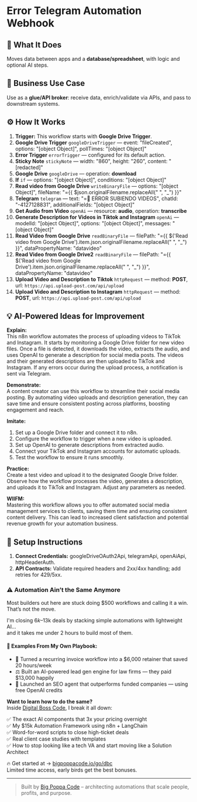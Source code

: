 # Error Telegram Automation Webhook
  ## 🚀 What It Does
  Moves data between apps and a **database/spreadsheet**, with logic and optional AI steps.
  
  ## 💼 Business Use Case
  Use as a **glue/API broker**: receive data, enrich/validate via APIs, and pass to downstream systems.
  
  ## ⚙️ How It Works
  1. **Trigger:** This workflow starts with **Google Drive Trigger**.
  2. **Google Drive Trigger** `googleDriveTrigger` — event: "fileCreated", options: "[object Object]", pollTimes: "[object Object]"
3. **Error Trigger** `errorTrigger` — configured for its default action.
4. **Sticky Note** `stickyNote` — width: "860", height: "260", content: "[redacted]"
5. **Google Drive** `googleDrive` — operation: **download**
6. **If** `if` — options: "[object Object]", conditions: "[object Object]"
7. **Read video from Google Drive** `writeBinaryFile` — options: "[object Object]", fileName: "={{ $json.originalFilename.replaceAll(" ", "_") }}"
8. **Telegram** `telegram` — text: "=🔔 ERROR SUBIENDO VIDEOS", chatId: "-4127128831", additionalFields: "[object Object]"
9. **Get Audio from Video** `openAi` — resource: **audio**, operation: **transcribe**
10. **Generate Description for Videos in Tiktok and Instagram** `openAi` — modelId: "[object Object]", options: "[object Object]", messages: "[object Object]"
11. **Read Video from Google Drive** `readBinaryFile` — filePath: "={{ $('Read video from Google Drive').item.json.originalFilename.replaceAll(" ", "_") }}", dataPropertyName: "datavideo"
12. **Read Video from Google Drive2** `readBinaryFile` — filePath: "={{ $('Read video from Google Drive').item.json.originalFilename.replaceAll(" ", "_") }}", dataPropertyName: "datavideo"
13. **Upload Video and Description to Tiktok** `httpRequest` — method: **POST**, url: `https://api.upload-post.com/api/upload`
14. **Upload Video and Description to Instagram** `httpRequest` — method: **POST**, url: `https://api.upload-post.com/api/upload`
  
  ## 💡 AI-Powered Ideas for Improvement
  **Explain:**  
This n8n workflow automates the process of uploading videos to TikTok and Instagram. It starts by monitoring a Google Drive folder for new video files. Once a file is detected, it downloads the video, extracts the audio, and uses OpenAI to generate a description for social media posts. The videos and their generated descriptions are then uploaded to TikTok and Instagram. If any errors occur during the upload process, a notification is sent via Telegram.

**Demonstrate:**  
A content creator can use this workflow to streamline their social media posting. By automating video uploads and description generation, they can save time and ensure consistent posting across platforms, boosting engagement and reach.

**Imitate:**  
1. Set up a Google Drive folder and connect it to n8n.
2. Configure the workflow to trigger when a new video is uploaded.
3. Set up OpenAI to generate descriptions from extracted audio.
4. Connect your TikTok and Instagram accounts for automatic uploads.
5. Test the workflow to ensure it runs smoothly.

**Practice:**  
Create a test video and upload it to the designated Google Drive folder. Observe how the workflow processes the video, generates a description, and uploads it to TikTok and Instagram. Adjust any parameters as needed.

**WIIFM:**  
Mastering this workflow allows you to offer automated social media management services to clients, saving them time and ensuring consistent content delivery. This can lead to increased client satisfaction and potential revenue growth for your automation business.
  
  ## 🔧 Setup Instructions
  1. **Connect Credentials:** googleDriveOAuth2Api, telegramApi, openAiApi, httpHeaderAuth.
2. **API Contracts:** Validate required headers and 2xx/4xx handling; add retries for 429/5xx.
  
### ⚠️ Automation Ain’t the Same Anymore

Most builders out here are stuck doing $500 workflows and calling it a win.  
That’s not the move.  

I'm closing $6k–$13k deals by stacking simple automations with lightweight AI...  
and it takes me under 2 hours to build most of them.

#### 🧠 Examples From My Own Playbook:
- 🔁 Turned a recurring invoice workflow into a $6,000 retainer that saved 20 hours/week  
- ⚖️ Built an AI-powered lead gen engine for law firms — they paid $13,000 happily  
- 🚀 Launched an SEO agent that outperforms funded companies — using free OpenAI credits  

**Want to learn how to do the same?**  
Inside [Digital Boss Code](https://bigpoppacode.io/go/dbc), I break it all down:

✅ The exact AI components that 3x your pricing overnight  
✅ My $15k Automation Framework using n8n + LangChain  
✅ Word-for-word scripts to close high-ticket deals  
✅ Real client case studies with templates  
✅ How to stop looking like a tech VA and start moving like a Solution Architect  

🔥 Get started at → [bigpoppacode.io/go/dbc](https://bigpoppacode.io/go/dbc)  
Limited time access, early birds get the best bonuses.

---
> Built by [Big Poppa Code](https://bigpoppacode.io) – architecting automations that scale people, profits, and purpose.
  